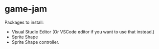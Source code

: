 # game-jam
Packages to install:
- Visual Studio Editor (Or VSCode editor if you want to use that instead.)
- Sprite Shape
- Sprite Shape controller.